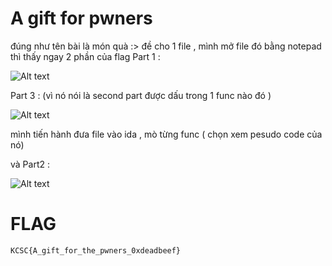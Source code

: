 #  A gift for pwners 

đúng như tên bài là món quà :>
đề cho 1 file , mình mở file đó bằng notepad thì thấy ngay 2 phần của flag 
Part 1 : 

![Alt text](image-2.png)

Part 3 : (vì nó nói là second part được dấu trong 1 func nào đó )

![Alt text](image-3.png)

mình tiến hành đưa file vào ida , mò từng func ( chọn xem pesudo code của nó)

và Part2 : 

![Alt text](image-4.png)


# FLAG

```
KCSC{A_gift_for_the_pwners_0xdeadbeef}
```